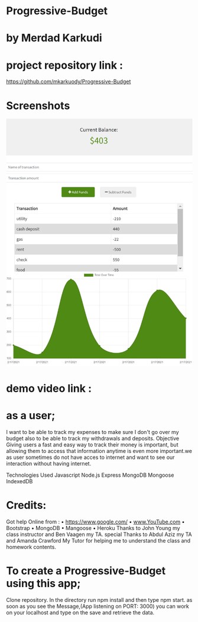 # Progressive-Budget
# by Merdad Karkudi
# project repository link : 
https://github.com/mkarkuody/Progressive-Budget

# Screenshots
<img src="Screenshot.jpg">

# demo video link :
# as a user;
I want to be able to track my expenses to make sure I don't go over my budget also to be able to track my withdrawals and deposits.
Objective
Giving users a fast and easy way to track their money is important, but allowing them to access that information anytime is even more important.we as user sometimes do not have acces to internet and want to see our interaction without having internet. 

Technologies Used
Javascript
Node.js
Express
MongoDB
Mongoose
IndexedDB
# Credits:
Got help Online from : 
•	https://www.google.com/
•	www.YouTube.com 
•   Bootstrap 
•   MongoDB
•   Mangoose
•   Heroku 
 Thanks to John Young my class instructor and Ben Vaagen my TA. special Thanks to Abdul Aziz my TA and Amanda Crawford My Tutor for helping me to understand the class and homework contents.
# To create a Progressive-Budget using this app;
Clone repository.
In the directory run npm install and then type npm start.
as soon as you see the Message,(App listening on PORT: 3000) you can work on your localhost and type on the save and retrieve the data.